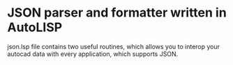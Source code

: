 JSON parser and formatter written in AutoLISP
=============================================

json.lsp file contains two useful routines, which allows you to interop your autocad data with every application, which supports JSON.
